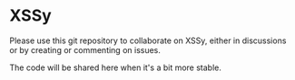 # XSSy

Please use this git repository to collaborate on XSSy, either in discussions or by creating or commenting on issues.

The code will be shared here when it's a bit more stable.
